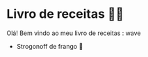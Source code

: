 # Livro de receitas :man_cook:

Olá! Bem vindo ao meu livro de receitas : wave

- Strogonoff de frango :wave: